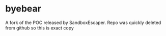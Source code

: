 # byebear

A fork of the POC released by SandboxEscaper. Repo was quickly deleted from github so this is exact copy
